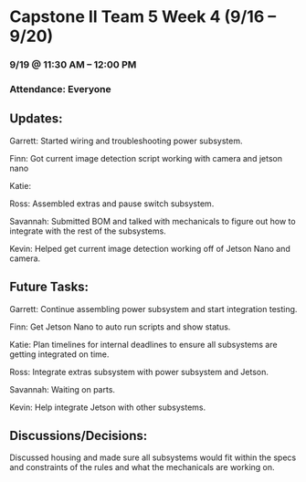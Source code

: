 # Capstone II Team 5 Week 4 (9/16 – 9/20)

### 9/19 @ 11:30 AM – 12:00 PM

### Attendance: Everyone

## Updates:

Garrett: Started wiring and troubleshooting power subsystem.

Finn: Got current image detection script working with camera and jetson nano

Katie: 

Ross: Assembled extras and pause switch subsystem.

Savannah: Submitted BOM and talked with mechanicals to figure out how to integrate with the rest of the subsystems.

Kevin: Helped get current image detection working off of Jetson Nano and camera.

## Future Tasks:

Garrett: Continue assembling power subsystem and start integration testing.

Finn: Get Jetson Nano to auto run scripts and show status.

Katie: Plan timelines for internal deadlines to ensure all subsystems are getting integrated on time.

Ross: Integrate extras subsystem with power subsystem and Jetson.

Savannah: Waiting on parts.

Kevin: Help integrate Jetson with other subsystems.

## Discussions/Decisions:

Discussed housing and made sure all subsystems would fit within the specs and constraints of the rules and what the mechanicals are working on.

